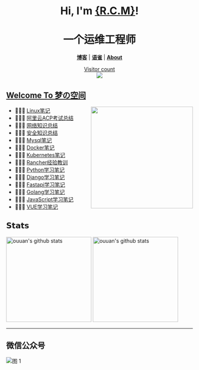 <h1 align="center">Hi, I'm <a href="https://rem.top/">{R.C.M}</a>!</h1>
<h1 align="center">一个运维工程师</h1>
<p align="center">
  <strong><a href="https://renm.top">博客</a></strong> |
  <strong><a href="https://www.yuque.com/renmcc">语雀</a></strong> |
  <strong><a href="https://renm.top/about/">About</a></strong>  
</p>
<a href="https://www.renm.top"><p align="center"> Visitor count<br> <img src="https://profile-counter.glitch.me/renmcc/count.svg" /></a>

##  [Welcome To 梦の空间](https://renm.top)
<a href="https://alili.tech"><img src="https://media.giphy.com/media/SWoSkN6DxTszqIKEqv/giphy.gif" align="right" height="275" /></a>
- 👨🏻‍💻  [Linux笔记](https://renm.top/tags/linux/)
- 👨🏻‍💻  [阿里云ACP考试总结](https://renm.top/tags/acp/)
- 👨🏻‍💻  [网络知识总结](https://renm.top/tags/net/)
- 👨🏻‍💻  [安全知识总结](https://renm.top/tags/security/)
- 👨🏻‍💻  [Mysql笔记](https://renm.top/tags/mysql/)
- 👩🏻‍💻  [Docker笔记](https://renm.top/tags/docker/)
- 👨🏻‍💻  [Kubernetes笔记](https://renm.top/tags/kubernetes/)
- 👨🏻‍💻  [Rancher经验教训](https://renm.top/tags/rancher/)
- 👩🏻‍💻  [Python学习笔记](https://renm.top/tags/python/)
- 👨🏻‍💻  [Django学习笔记](https://renm.top/tags/django/)
- 👩🏻‍💻  [Fastapi学习笔记](https://renm.top/tags/fastapi/)
- 👨🏻‍💻  [Golang学习笔记](https://renm.top/tags/golang/)
- 👩🏻‍💻  [JavaScript学习笔记](https://renm.top/tags/javascript/)
- 👩🏻‍💻  [VUE学习笔记](https://renm.top/tags/vue/)




## 𝗦𝘁𝗮𝘁𝘀


<p align="left">
<img alt="ouuan's github stats" height='230' src="https://github-readme-stats.vercel.app/api?username=renmcc&show_icons=true&include_all_commits=true">
<img alt="ouuan's github stats" height='230' src="https://github-readme-stats.vercel.app/api/top-langs/?username=renmcc">
</p>

****
## 微信公众号
![图 1](https://cdn.jsdelivr.net/gh/renmcc/renmcc@main/img/gongzhonghao.png) 
